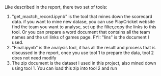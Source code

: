 Like described in the report, there two set of tools: 
1. "get_mactch_record.ipynb" is the tool that mines down the scorecard data. if you want to mine new datase, you can use PlayCricket website find the team you want to analyse, set up the filter,copy the links to this tool. Or you can prepare a word document that contains all the team names and the url links of games page. FYI: "lins" is the document I used.
2. "Final.ipynb" is the analysis tool, it has all the result and process that is discussed in the report, once you use tool 1 to prepare the data, tool 2 does not need modify
3. The zip document is the dataset I used in this project, also mined down using tool 1. You can load this zip into tool 2 and run 

